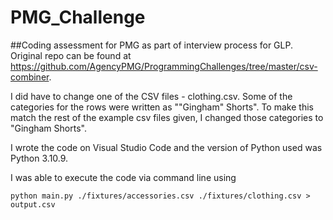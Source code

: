 # PMG_Challenge
##Coding assessment for PMG as part of interview process for GLP. Original repo can be found at https://github.com/AgencyPMG/ProgrammingChallenges/tree/master/csv-combiner.

I did have to change one of the CSV files - clothing.csv. Some of the categories for the rows were written as "\"Gingham\" Shorts". To make this match the rest of the example csv files given, I changed those categories to "Gingham Shorts". 

I wrote the code on Visual Studio Code and the version of Python used was Python 3.10.9. 

I was able to execute the code via command line using 
```
python main.py ./fixtures/accessories.csv ./fixtures/clothing.csv > output.csv
```
